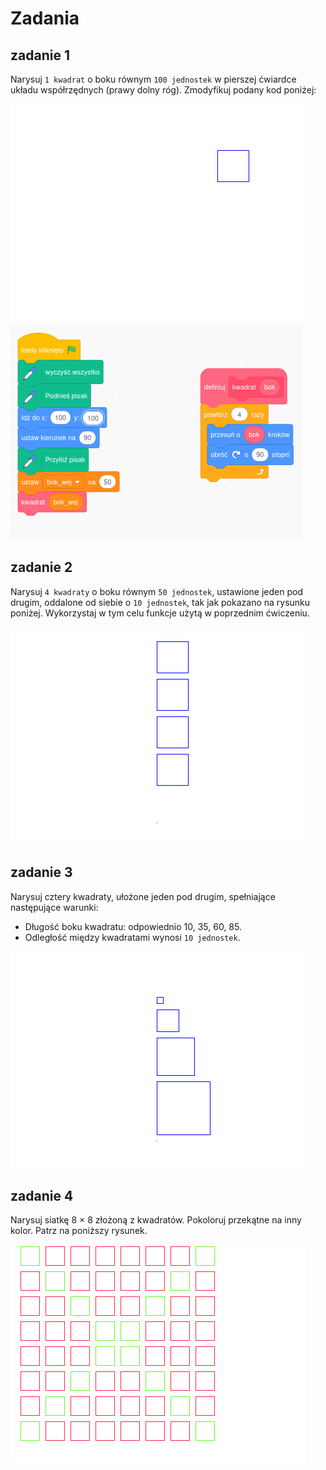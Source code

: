 # Zadania

## zadanie 1

Narysuj ```1 kwadrat``` o boku równym ```100 jednostek``` w pierszej ćwiardce układu współrzędnych (prawy dolny róg). Zmodyfikuj podany kod poniżej:

<img src="./kwadrat.png" />

<img src="./kwadrat_kod.png" />

## zadanie 2

Narysuj ```4 kwadraty``` o boku równym ```50 jednostek```, ustawione jeden pod drugim, oddalone od siebie o ```10 jednostek```, tak jak pokazano na rysunku poniżej. Wykorzystaj w tym celu funkcje użytą w poprzednim ćwiczeniu.

<img src="./kwadraty4.png" />

## zadanie 3

Narysuj cztery kwadraty, ułożone jeden pod drugim, spełniające następujące warunki:

- Długość boku kwadratu: odpowiednio 10, 35, 60, 85.
- Odległość między kwadratami wynosi ```10 jednostek```.

<img src="./kwadraty_zmiana_boku.png" />

## zadanie 4

Narysuj siatkę 8 × 8 złożoną z kwadratów. Pokoloruj przekątne na inny kolor. Patrz na poniższy rysunek.

<img src="../szachownica_kwadraty_przekatne.png" />